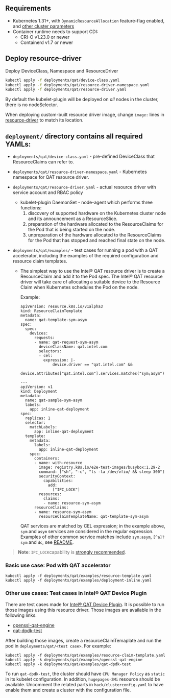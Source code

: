 ## Requirements

- Kubernetes 1.31+, with `DynamicResourceAllocation` feature-flag enabled, and
[other cluster parameters](../../hack/clusterconfig.yaml)
- Container runtime needs to support CDI:
  - CRI-O v1.23.0 or newer
  - Containerd v1.7 or newer

## Deploy resource-driver

Deploy DeviceClass, Namespace and ResourceDriver
```bash
kubectl apply -f deployments/qat/device-class.yaml
kubectl apply -f deployments/qat/resource-driver-namespace.yaml
kubectl apply -f deployments/qat/resource-driver.yaml
```

By default the kubelet-plugin will be deployed on _all_ nodes in the cluster, there is no nodeSelector.

When deploying custom-built resource driver image, change `image:` lines in
[resource-driver](../../deployments/qat/resource-driver.yaml) to match its location.

## `deployment/` directory contains all required YAMLs:

* `deployments/qat/device-class.yaml` - pre-defined DeviceClass that ResourceClaims can refer to.
* `deployments/qat/resource-driver-namespace.yaml` - Kubernetes namespace for QAT resource driver.
* `deployments/qat/resource-driver.yaml` - actual resource driver with service account and RBAC policy
  - kubelet-plugin DaemonSet - node-agent which performs three functions:
    1) discovery of supported hardware on the Kubernetes cluster node and its announcement as a ResourceSlice.
    2) preparation of the hardware allocated to the ResourceClaims for the Pod that is being started on the node.
    3) unpreparation of the hardware allocated to the ResourceClaims for the Pod that has stopped and reached final state on the node.

* `deployments/qat/examples/` - test cases for running a pod with a QAT accelerator, including the examples of the required configuration and resource claim templates.

  - The simplest way to use the Intel® QAT resource driver is to create a ResourceClaim
  and add it to the Pod spec. The Intel® QAT resource driver will take care of allocating
  a suitable device to the Resource Claim when Kubernetes schedules the Pod on the node.

    Example:
    ```
    apiVersion: resource.k8s.io/v1alpha3
    kind: ResourceClaimTemplate
    metadata:
      name: qat-template-sym-asym
    spec:
      spec:
        devices:
          requests:
          - name: qat-request-sym-asym
            deviceClassName: qat.intel.com
            selectors:
            - cel:
              expression: |-
                  device.driver == "qat.intel.com" &&
                  device.attributes["qat.intel.com"].services.matches("sym;asym")

    ---
    apiVersion: v1
    kind: Deployment
    metadata:
      name: qat-sample-sym-asym
      labels:
        app: inline-qat-deployment
    spec:
      replicas: 1
      selector:
        matchLabels:
          app: inline-qat-deployment
      template:
        metadata:
          labels:
            app: inline-qat-deployment
        spec:
          containers:
          - name: with-resource
            image: registry.k8s.io/e2e-test-images/busybox:1.29-2
            command: ["sh", "-c", "ls -la /dev/vfio/ && sleep 300"]
            securityContext:
              capabilities:
                add:
                  ["IPC_LOCK"]
            resources:
              claims:
              - name: resource-sym-asym
          resourceClaims:
          - name: resource-sym-asym
            resourceClaimTemplateName: qat-template-sym-asym
    ```
    QAT services are matched by CEL expression; in the example above, `sym` and `asym`
    services are considered in the regular expression. Examples of other common service
    matches include `sym;asym`, `[^a]?sym` and `dc`, see [README](README.md#qat-service-configuration).

> **Note**: `IPC_LOCK`capability is [strongly recommended](README.md#qat-service-configuration).

### Basic use case: Pod with QAT accelerator
```
kubectl apply -f deployments/qat/examples/resource-template.yaml
kubectl apply -f deployments/qat/examples/deployment-inline.yaml
```

### Other use cases: Test cases in Intel® QAT Device Plugin

There are test cases made for [Intel® QAT Device Plugin](https://github.com/intel/intel-device-plugins-for-kubernetes/blob/main/cmd/qat_plugin/README.md). It is possible to run those images using this resource driver. Those images are available in the following links.

- [openssl-qat-engine](https://github.com/intel/intel-device-plugins-for-kubernetes/tree/main/demo/openssl-qat-engine)
- [qat-dpdk-test](https://github.com/intel/intel-device-plugins-for-kubernetes/tree/main/demo/crypto-perf)

After building those images, create a resourceClaimTemaplate and run the pod in `deployments/qat/<test case>`.
For example:
```
kubectl apply -f deployments/qat/examples/resource-claim-template.yaml
kubectl apply -k deployments/qat/examples/openssl-qat-engine
kubectl apply -k deployments/qat/examples/qat-dpdk-test
```

To run `qat-dpdk-test`, the cluster should have `CPU Manager Policy` as `static`
in its kubelet configuration. In addition, `hugepages-2Mi` resource should be
available.
Uncomment the related parts in `hack/clusterconfig.yaml` to have enable them and
create a cluster with the configuration file.
